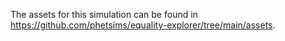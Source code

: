 The assets for this simulation can be found in https://github.com/phetsims/equality-explorer/tree/main/assets.